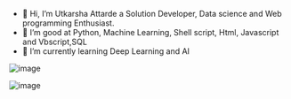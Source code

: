 - 👋 Hi, I’m Utkarsha Attarde a Solution Developer, Data science and Web programming Enthusiast.
- 👀 I’m good at Python, Machine Learning, Shell script, Html, Javascript and Vbscript,SQL
- 🌱 I’m currently learning Deep Learning and AI

<!---
Utkarsha1a/Utkarsha1a is a ✨ special ✨ repository because its `README.md` (this file) appears on your GitHub profile.
You can click the Preview link to take a look at your changes.
--->

![image](https://user-images.githubusercontent.com/89068470/167342064-82f6b65e-0804-484c-a759-a158823d56bb.png)

![image](https://user-images.githubusercontent.com/89068470/167342236-c0d43aa7-44f8-4688-890a-9e202a888f15.png)
